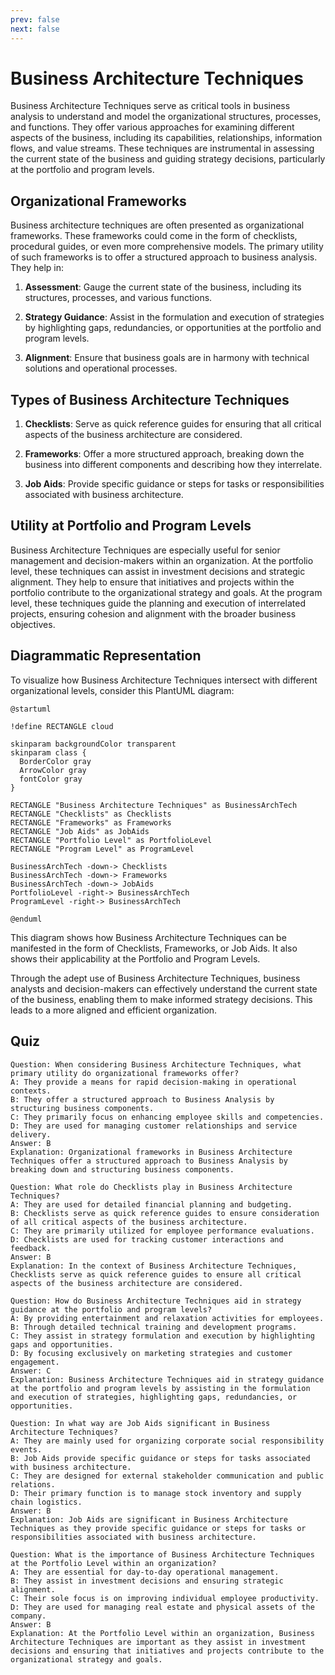 ```yaml
---
prev: false
next: false
---
```


# Business Architecture Techniques

Business Architecture Techniques serve as critical tools in business analysis to understand and model the organizational structures, processes, and functions. They offer various approaches for examining different aspects of the business, including its capabilities, relationships, information flows, and value streams. These techniques are instrumental in assessing the current state of the business and guiding strategy decisions, particularly at the portfolio and program levels.

## Organizational Frameworks

Business architecture techniques are often presented as organizational frameworks. These frameworks could come in the form of checklists, procedural guides, or even more comprehensive models. The primary utility of such frameworks is to offer a structured approach to business analysis. They help in:

1. **Assessment**: Gauge the current state of the business, including its structures, processes, and various functions.

2. **Strategy Guidance**: Assist in the formulation and execution of strategies by highlighting gaps, redundancies, or opportunities at the portfolio and program levels.

3. **Alignment**: Ensure that business goals are in harmony with technical solutions and operational processes.

## Types of Business Architecture Techniques

1. **Checklists**: Serve as quick reference guides for ensuring that all critical aspects of the business architecture are considered.

2. **Frameworks**: Offer a more structured approach, breaking down the business into different components and describing how they interrelate.

3. **Job Aids**: Provide specific guidance or steps for tasks or responsibilities associated with business architecture.

## Utility at Portfolio and Program Levels

Business Architecture Techniques are especially useful for senior management and decision-makers within an organization. At the portfolio level, these techniques can assist in investment decisions and strategic alignment. They help to ensure that initiatives and projects within the portfolio contribute to the organizational strategy and goals. At the program level, these techniques guide the planning and execution of interrelated projects, ensuring cohesion and alignment with the broader business objectives.

## Diagrammatic Representation

To visualize how Business Architecture Techniques intersect with different organizational levels, consider this PlantUML diagram:

```plantuml
@startuml

!define RECTANGLE cloud

skinparam backgroundColor transparent
skinparam class {
  BorderColor gray
  ArrowColor gray
  fontColor gray
}

RECTANGLE "Business Architecture Techniques" as BusinessArchTech
RECTANGLE "Checklists" as Checklists
RECTANGLE "Frameworks" as Frameworks
RECTANGLE "Job Aids" as JobAids
RECTANGLE "Portfolio Level" as PortfolioLevel
RECTANGLE "Program Level" as ProgramLevel

BusinessArchTech -down-> Checklists
BusinessArchTech -down-> Frameworks
BusinessArchTech -down-> JobAids
PortfolioLevel -right-> BusinessArchTech
ProgramLevel -right-> BusinessArchTech

@enduml
```

This diagram shows how Business Architecture Techniques can be manifested in the form of Checklists, Frameworks, or Job Aids. It also shows their applicability at the Portfolio and Program Levels.

Through the adept use of Business Architecture Techniques, business analysts and decision-makers can effectively understand the current state of the business, enabling them to make informed strategy decisions. This leads to a more aligned and efficient organization.

## Quiz

```quiz
Question: When considering Business Architecture Techniques, what primary utility do organizational frameworks offer?
A: They provide a means for rapid decision-making in operational contexts.
B: They offer a structured approach to Business Analysis by structuring business components.
C: They primarily focus on enhancing employee skills and competencies.
D: They are used for managing customer relationships and service delivery.
Answer: B
Explanation: Organizational frameworks in Business Architecture Techniques offer a structured approach to Business Analysis by breaking down and structuring business components.

Question: What role do Checklists play in Business Architecture Techniques?
A: They are used for detailed financial planning and budgeting.
B: Checklists serve as quick reference guides to ensure consideration of all critical aspects of the business architecture.
C: They are primarily utilized for employee performance evaluations.
D: Checklists are used for tracking customer interactions and feedback.
Answer: B
Explanation: In the context of Business Architecture Techniques, Checklists serve as quick reference guides to ensure all critical aspects of the business architecture are considered.

Question: How do Business Architecture Techniques aid in strategy guidance at the portfolio and program levels?
A: By providing entertainment and relaxation activities for employees.
B: Through detailed technical training and development programs.
C: They assist in strategy formulation and execution by highlighting gaps and opportunities.
D: By focusing exclusively on marketing strategies and customer engagement.
Answer: C
Explanation: Business Architecture Techniques aid in strategy guidance at the portfolio and program levels by assisting in the formulation and execution of strategies, highlighting gaps, redundancies, or opportunities.

Question: In what way are Job Aids significant in Business Architecture Techniques?
A: They are mainly used for organizing corporate social responsibility events.
B: Job Aids provide specific guidance or steps for tasks associated with business architecture.
C: They are designed for external stakeholder communication and public relations.
D: Their primary function is to manage stock inventory and supply chain logistics.
Answer: B
Explanation: Job Aids are significant in Business Architecture Techniques as they provide specific guidance or steps for tasks or responsibilities associated with business architecture.

Question: What is the importance of Business Architecture Techniques at the Portfolio Level within an organization?
A: They are essential for day-to-day operational management.
B: They assist in investment decisions and ensuring strategic alignment.
C: Their sole focus is on improving individual employee productivity.
D: They are used for managing real estate and physical assets of the company.
Answer: B
Explanation: At the Portfolio Level within an organization, Business Architecture Techniques are important as they assist in investment decisions and ensuring that initiatives and projects contribute to the organizational strategy and goals.
```
